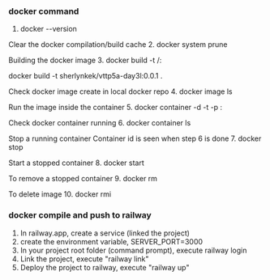 ### docker command 

1. docker --version


Clear the docker compilation/build cache
2. docker system prune


Building the docker image
3. docker build -t <docker login>/<app name>:<version>

docker build -t sherlynkek/vttp5a-day3l:0.0.1 .


Check docker image create in local docker repo
4. docker image ls


Run the image inside the container
5. docker container -d -t -p <exposed public port>:<application server port> <image name>
<br> 


Check docker container running
6. docker container ls


Stop a running container
Container id is seen when step 6 is done
7. docker stop <container id>


Start a stopped container
8. docker start <container id>


To remove a stopped container
9. docker rm <container id>


To delete image
10. docker rmi <image id>


### docker compile and push to railway

1. In railway.app, create a service (linked the project)
2. create the environment variable, SERVER_PORT=3000
3. In your project root folder (command prompt), execute railway login
4. Link the project, execute "railway link"
5. Deploy the project to railway, execute "railway up" 